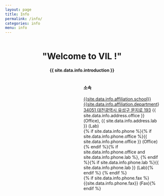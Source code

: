 ```yaml
---
layout: page
title: Info
permalink: /info/
categories: info
menu: info
---
```


<div class="column" id="info">
  <div style="width:calc(100% - 20px); margin-left:10px; margin-right:10px; text-align: center;">
    <h1><strong>"Welcome to VIL !"<br></strong></h1>
    <h4 style="overflow-wrap: break-word; word-break:keep-all;">{{ site.data.info.introduction  }}</h4>
  </div>

  <div style="width:calc(100% - 20px); margin-left:10px; margin-right:10px; display: flex; flex-wrap:wrap">
    <div id="map" class="mb-3" style="overflow:hidden; min-width:200px; flex: 1; display: flex; justify-content: flex-end; margin-right: 5px">
      <script charset="UTF-8" class="daum_roughmap_loader_script" src="https://ssl.daumcdn.net/dmaps/map_js_init/roughmapLoader.js"></script>
      <div id="daumRoughmapContainer1703229625650" class="root_daum_roughmap root_daum_roughmap_landing"></div>
      <script charset="UTF-8" class="daum_roughmap_loader_script" src="https://ssl.daumcdn.net/dmaps/map_js_init/roughmapLoader.js"></script>
      <script charset="UTF-8">
        new daum.roughmap.Lander({
          "timestamp" : "1703229625650",
          "key" : "2hbz9",
          "mapWidth" : "360",
          "mapHeight" : "360"
        }).render();
      </script>
    </div>
    <div id="affiliation" style="flex: 1; min-width:200px; display: flex; align-items: flex-end; margin-left: 5px;">
      <div>
        <h4><b>소속</b></h4>
        <p><i style="width: 1.5em;" class="fa fa-university" aria-hidden="true"></i><a href="http://www.kaist.ac.kr/" target="_blank" >{{site.data.info.affiliation.school}}</a> <a href="http://mo.kaist.ac.kr/" target="_blank" >{{site.data.info.affiliation.department}}</a><BR>
        <i style="width: 1.5em;" class="fa fa-location-arrow"></i><a href="https://kko.to/91xqavUTc2" target="_blank">34051 대전광역시 유성구 문지로 193</a> {{ site.data.info.address.office }} (Office), {{ site.data.info.address.lab }} (Lab)<BR>
        {% if site.data.info.phone %}<i style="width: 1.5em;" class="fa fa-phone"></i>{% if site.data.info.phone.office %}{{ site.data.info.phone.office }} (Office){% endif %}{% if site.data.info.phone.office and site.data.info.phone.lab %}, {% endif %}{% if site.data.info.phone.lab %}{{ site.data.info.phone.lab }} (Lab){% endif %}
        {% endif %}<BR>
        {% if site.data.info.phone.fax %}<i style="width: 1.5em;" class="fa fa-fax"></i>{{site.data.info.phone.fax}} (Fax){% endif %}</p>
      </div>
    </div>
  </div>
</div>
